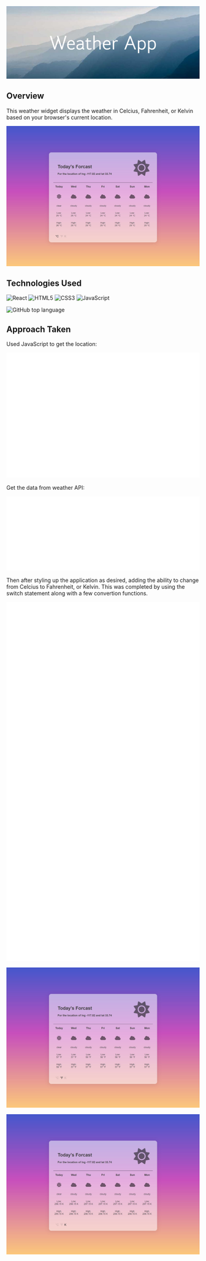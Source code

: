 ![#Weather App](readme-imgs/Weather_App_Banner.png)

## Overview

This weather widget displays the weather in Celcius, Fahrenheit, or Kelvin based on your browser's current location.

![Screenshot](readme-imgs/weather%20app.jpg)

## Technologies Used

![React](https://img.shields.io/badge/react-%2320232a.svg?style=for-the-badge&logo=react&logoColor=%2361DAFB)
![HTML5](https://img.shields.io/badge/html5-%23E34F26.svg?style=for-the-badge&logo=html5&logoColor=white)
![CSS3](https://img.shields.io/badge/css3-%231572B6.svg?style=for-the-badge&logo=css3&logoColor=white)
![JavaScript](https://img.shields.io/badge/javascript-%23323330.svg?style=for-the-badge&logo=javascript&logoColor=%23F7DF1E)

![GitHub top language](https://img.shields.io/github/languages/top/thezier/react-weather-app)

## Approach Taken

Used JavaScript to get the location:

![getLocation code snippet](readme-imgs/weather-get-loaction.svg)

Get the data from weather API:

![getLocation code snippet](readme-imgs/weather-get-data.svg)

Then after styling up the application as desired, adding the ability to change from Celcius to Fahrenheit, or Kelvin. This was completed by using the switch statement along with a few convertion functions.

![getLocation code snippet](readme-imgs/weather-switch.svg)

![Screenshot](readme-imgs/weather%20app%202.jpg)

![Screenshot](readme-imgs/weather%20app%203.jpg)
